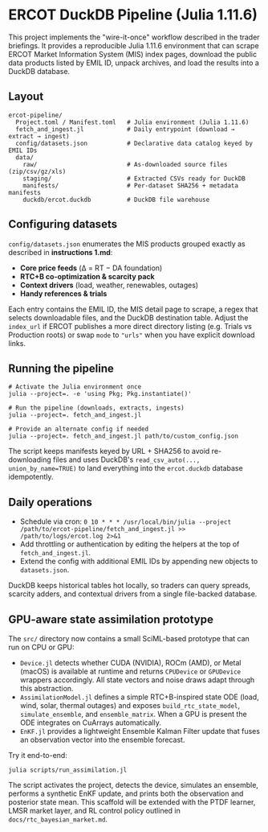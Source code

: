 # ERCOT DuckDB Pipeline (Julia 1.11.6)

This project implements the "wire-it-once" workflow described in the trader briefings. It provides a reproducible Julia 1.11.6 environment that can scrape ERCOT Market Information System (MIS) index pages, download the public data products listed by EMIL ID, unpack archives, and load the results into a DuckDB database.

## Layout

```
ercot-pipeline/
  Project.toml / Manifest.toml   # Julia environment (Julia 1.11.6)
  fetch_and_ingest.jl            # Daily entrypoint (download → extract → ingest)
  config/datasets.json           # Declarative data catalog keyed by EMIL IDs
  data/
    raw/                         # As-downloaded source files (zip/csv/gz/xls)
    staging/                     # Extracted CSVs ready for DuckDB
    manifests/                   # Per-dataset SHA256 + metadata manifests
    duckdb/ercot.duckdb          # DuckDB file warehouse
```

## Configuring datasets

`config/datasets.json` enumerates the MIS products grouped exactly as described in **instructions 1.md**:

* **Core price feeds** (Δ = RT − DA foundation)
* **RTC+B co-optimization & scarcity pack**
* **Context drivers** (load, weather, renewables, outages)
* **Handy references & trials**

Each entry contains the EMIL ID, the MIS detail page to scrape, a regex that selects downloadable files, and the DuckDB destination table. Adjust the `index_url` if ERCOT publishes a more direct directory listing (e.g. Trials vs Production roots) or swap `mode` to `"urls"` when you have explicit download links.

## Running the pipeline

```
# Activate the Julia environment once
julia --project=. -e 'using Pkg; Pkg.instantiate()'

# Run the pipeline (downloads, extracts, ingests)
julia --project=. fetch_and_ingest.jl

# Provide an alternate config if needed
julia --project=. fetch_and_ingest.jl path/to/custom_config.json
```

The script keeps manifests keyed by URL + SHA256 to avoid re-downloading files and uses DuckDB's `read_csv_auto(..., union_by_name=TRUE)` to land everything into the `ercot.duckdb` database idempotently.

## Daily operations

* Schedule via cron: `0 10 * * * /usr/local/bin/julia --project /path/to/ercot-pipeline/fetch_and_ingest.jl >> /path/to/logs/ercot.log 2>&1`
* Add throttling or authentication by editing the helpers at the top of `fetch_and_ingest.jl`.
* Extend the config with additional EMIL IDs by appending new objects to `datasets.json`.

DuckDB keeps historical tables hot locally, so traders can query spreads, scarcity adders, and contextual drivers from a single file-backed database.

## GPU-aware state assimilation prototype

The `src/` directory now contains a small SciML-based prototype that can run on CPU or GPU:

- `Device.jl` detects whether CUDA (NVIDIA), ROCm (AMD), or Metal (macOS) is available at runtime and returns `CPUDevice` or `GPUDevice` wrappers accordingly. All state vectors and noise draws adapt through this abstraction.
- `AssimilationModel.jl` defines a simple RTC+B-inspired state ODE (load, wind, solar, thermal outages) and exposes `build_rtc_state_model`, `simulate_ensemble`, and `ensemble_matrix`. When a GPU is present the ODE integrates on CuArrays automatically.
- `EnKF.jl` provides a lightweight Ensemble Kalman Filter update that fuses an observation vector into the ensemble forecast.

Try it end-to-end:

```
julia scripts/run_assimilation.jl
```

The script activates the project, detects the device, simulates an ensemble, performs a synthetic EnKF update, and prints both the observation and posterior state mean. This scaffold will be extended with the PTDF learner, LMSR market layer, and RL control policy outlined in `docs/rtc_bayesian_market.md`.
